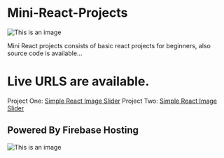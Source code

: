 # Mini-React-Projects
![This is an image](https://i.postimg.cc/qB8Xxp00/react.png)

Mini React projects consists of basic react projects for beginners, also source code is available...
# Live URLS are available.
Project One: [Simple React Image Slider](https://solid-choir-348608.firebaseapp.com/?37737)
Project Two: [Simple React Image Slider](https://solid-choir-348608.firebaseapp.com/?39642)
## Powered By Firebase Hosting
![This is an image](https://i.postimg.cc/NfvtZ7Wm/firebase.png)
